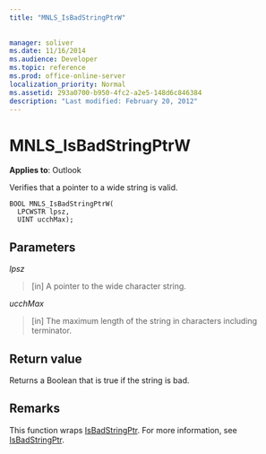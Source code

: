 ```yaml
---
title: "MNLS_IsBadStringPtrW"
 
 
manager: soliver
ms.date: 11/16/2014
ms.audience: Developer
ms.topic: reference
ms.prod: office-online-server
localization_priority: Normal
ms.assetid: 293a0700-b950-4fc2-a2e5-148d6c846384
description: "Last modified: February 20, 2012"
---
```


# MNLS_IsBadStringPtrW

  
  
**Applies to**: Outlook 
  
Verifies that a pointer to a wide string is valid.
  
```
BOOL MNLS_IsBadStringPtrW(
  LPCWSTR lpsz,
  UINT ucchMax);
```

## Parameters

 _lpsz_
  
> [in] A pointer to the wide character string.
    
 _ucchMax_
  
> [in] The maximum length of the string in characters including terminator.
    
## Return value

Returns a Boolean that is true if the string is bad.
  
## Remarks

This function wraps [IsBadStringPtr](http://msdn.microsoft.com/en-us/library/aa366714%28VS.85%29.aspx). For more information, see [IsBadStringPtr](http://msdn.microsoft.com/en-us/library/aa366714%28VS.85%29.aspx).
  

